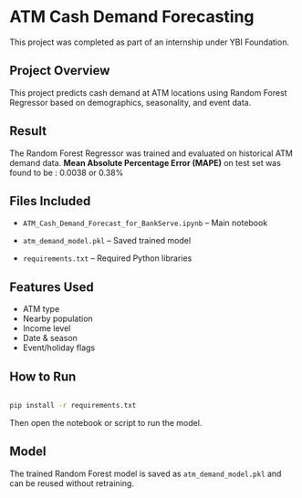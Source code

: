 # ATM Cash Demand Forecasting

This project was completed as part of an internship under YBI Foundation.

## Project Overview 

This project predicts cash demand at ATM locations using Random Forest Regressor based on demographics, seasonality, and event data.

## Result 

The Random Forest Regressor was trained and evaluated on historical ATM demand data.
**Mean Absolute Percentage Error (MAPE)** on test set was found to be : 0.0038 or 0.38%

## Files Included

- `ATM_Cash_Demand_Forecast_for_BankServe.ipynb` – Main notebook

- `atm_demand_model.pkl` – Saved trained model

- `requirements.txt` – Required Python libraries



## Features Used

- ATM type
- Nearby population
- Income level
- Date \& season
- Event/holiday flags

## How to Run

```bash

pip install -r requirements.txt

```


Then open the notebook or script to run the model.


## Model


The trained Random Forest model is saved as `atm_demand_model.pkl` and can be reused without retraining.
